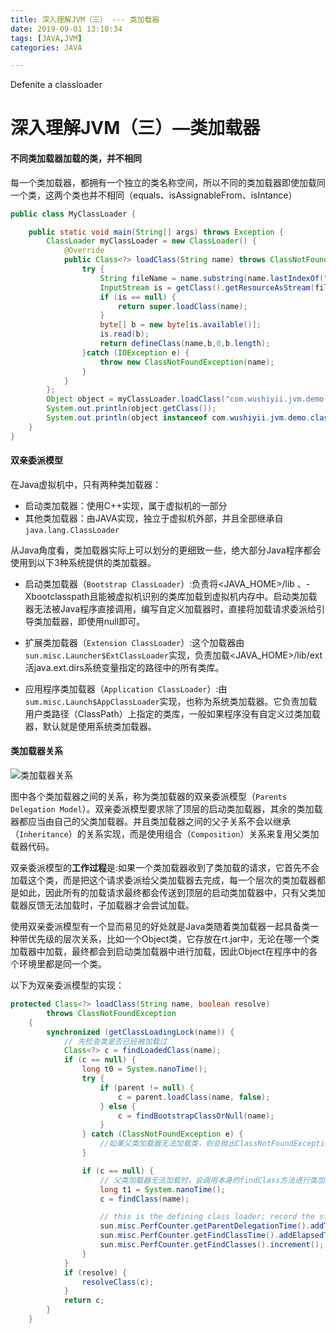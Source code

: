 ```yaml
---
title: 深入理解JVM（三） --- 类加载器
date: 2019-09-01 13:10:34
tags: [JAVA,JVM]
categories: JAVA

---
```


Defenite a classloader

<!-- more -->

# 深入理解JVM（三）—类加载器



#### 不同类加载器加载的类，并不相同

每一个类加载器，都拥有一个独立的类名称空间，所以不同的类加载器即使加载同一个类，这两个类也并不相同（equals、isAssignableFrom、isIntance）

```java
public class MyClassLoader {

    public static void main(String[] args) throws Exception {
        ClassLoader myClassLoader = new ClassLoader() {
            @Override
            public Class<?> loadClass(String name) throws ClassNotFoundException {
                try {
                    String fileName = name.substring(name.lastIndexOf(".") + 1) + ".class";
                    InputStream is = getClass().getResourceAsStream(fileName);
                    if (is == null) {
                        return super.loadClass(name);
                    }
                    byte[] b = new byte[is.available()];
                    is.read(b);
                    return defineClass(name,b,0,b.length);
                }catch (IOException e) {
                    throw new ClassNotFoundException(name);
                }
            }
        };
        Object object = myClassLoader.loadClass("com.wushiyii.jvm.demo.classLoader.MyClassLoader").newInstance();
        System.out.println(object.getClass());
        System.out.println(object instanceof com.wushiyii.jvm.demo.classLoader.MyClassLoader);
    }
}
```



#### 双亲委派模型

在Java虚拟机中，只有两种类加载器：

- 启动类加载器：使用C++实现，属于虚拟机的一部分
- 其他类加载器：由JAVA实现，独立于虚拟机外部，并且全部继承自`java.lang.ClassLoader`



从Java角度看，类加载器实际上可以划分的更细致一些，绝大部分Java程序都会使用到以下3种系统提供的类加载器。

- 启动类加载器（`Bootstrap ClassLoader`）:负责将<JAVA_HOME>/lib 、-Xbootclasspath且能被虚拟机识别的类库加载到虚拟机内存中。启动类加载器无法被Java程序直接调用，编写自定义加载器时，直接将加载请求委派给引导类加载器，即使用null即可。

- 扩展类加载器（`Extension ClassLoader`）:这个加载器由`sun.misc.Launcher$ExtClassLoader`实现，负责加载<JAVA_HOME>/lib/ext活java.ext.dirs系统变量指定的路径中的所有类库。
- 应用程序类加载器（`Application ClassLoader`）:由`sum.misc.Launch$AppClassLoader`实现，也称为系统类加载器。它负责加载用户类路径（ClassPath）上指定的类库，一般如果程序没有自定义过类加载器，默认就是使用系统类加载器。

#### 类加载器关系

![类加载器关系](/Users/qudian/Desktop/类加载器关系.png)



图中各个类加载器之间的关系，称为类加载器的双亲委派模型（`Parents Delegation Model`）。双亲委派模型要求除了顶层的启动类加载器，其余的类加载器都应当由自己的父类加载器。并且类加载器之间的父子关系不会以继承（`Inheritance`）的关系实现，而是使用组合（`Composition`）关系来复用父类加载器代码。

双亲委派模型的**工作过程**是:如果一个类加载器收到了类加载的请求，它首先不会加载这个类，而是把这个请求委派给父类加载器去完成，每一个层次的类加载器都是如此，因此所有的加载请求最终都会传送到顶层的启动类加载器中，只有父类加载器反馈无法加载时，子加载器才会尝试加载。

使用双亲委派模型有一个显而易见的好处就是Java类随着类加载器一起具备类一种带优先级的层次关系，比如一个Object类，它存放在rt.jar中，无论在哪一个类加载器中加载，最终都会到启动类加载器中进行加载，因此Object在程序中的各个环境里都是同一个类。

以下为双亲委派模型的实现：

```java
protected Class<?> loadClass(String name, boolean resolve)
        throws ClassNotFoundException
    {
        synchronized (getClassLoadingLock(name)) {
            // 先检查类是否已经被加载过
            Class<?> c = findLoadedClass(name);
            if (c == null) {
                long t0 = System.nanoTime();
                try {
                    if (parent != null) {
                        c = parent.loadClass(name, false);
                    } else {
                        c = findBootstrapClassOrNull(name);
                    }
                } catch (ClassNotFoundException e) {
                    //如果父类加载器无法加载类，则会抛出ClassNotFoundException异常
                }

                if (c == null) {
                    // 父类加载器无法加载时，会调用本身的findClass方法进行类加载
                    long t1 = System.nanoTime();
                    c = findClass(name);

                    // this is the defining class loader; record the stats
                    sun.misc.PerfCounter.getParentDelegationTime().addTime(t1 - t0);
                    sun.misc.PerfCounter.getFindClassTime().addElapsedTimeFrom(t1);
                    sun.misc.PerfCounter.getFindClasses().increment();
                }
            }
            if (resolve) {
                resolveClass(c);
            }
            return c;
        }
    }
```

